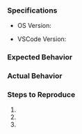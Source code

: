 ### Specifications

* OS Version:

* VSCode Version:


### Expected Behavior


### Actual Behavior


### Steps to Reproduce

1.

1.

1.
